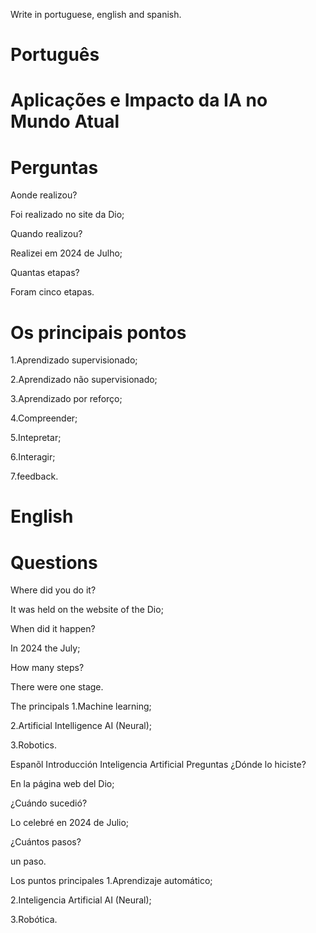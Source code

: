Write in portuguese, english and spanish.

# Português

# Aplicações e Impacto da IA no Mundo Atual

# Perguntas

Aonde realizou?

Foi realizado no site da Dio;

Quando realizou?

Realizei em 2024 de Julho;

Quantas etapas?

Foram cinco etapas.

# Os principais pontos

1.Aprendizado supervisionado;

2.Aprendizado não supervisionado;

3.Aprendizado por reforço;

4.Compreender;

5.Intepretar;

6.Interagir;

7.feedback.


# English

#

# Questions

Where did you do it?

It was held on the website of the Dio;

When did it happen?

In 2024 the July;

How many steps?

There were one stage.

The principals
1.Machine learning;

2.Artificial Intelligence AI (Neural);

3.Robotics.

Espanõl
Introducción Inteligencia Artificial
Preguntas
¿Dónde lo hiciste?

En la página web del Dio;

¿Cuándo sucedió?

Lo celebré en 2024 de Julio;

¿Cuántos pasos?

un paso.

Los puntos principales
1.Aprendizaje automático;

2.Inteligencia Artificial AI (Neural);

3.Robótica.
